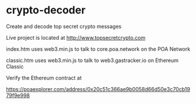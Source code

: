 # crypto-decoder
Create and decode top secret crypto messages

Live project is located at http://www.topsecretcrypto.com

index.htm uses web3.min.js to talk to core.poa.network on the POA Network

classic.htm uses web3.min.js to talk to web3.gastracker.io on Ethereum Classic

Verify the Ethereum contract at 

https://poaexplorer.com/address/0x20c51c366ae9b0058d66d50e3c70cb1979f9e998
